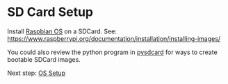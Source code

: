 SD Card Setup
=============

  Install [Raspbian OS](https://www.raspberrypi.org/downloads/raspbian/) on a SDCard. See: https://www.raspberrypi.org/documentation/installation/installing-images/

  You could also review the python program in [pysdcard](https://github.com/bhamail/pinexus/tree/master/pysdcard) for ways to create 
    bootable SDCard images.
    
Next step: [OS Setup](ossetup.html)
   
